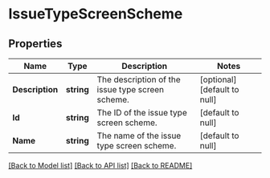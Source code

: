 # IssueTypeScreenScheme

## Properties
Name | Type | Description | Notes
------------ | ------------- | ------------- | -------------
**Description** | **string** | The description of the issue type screen scheme. | [optional] [default to null]
**Id** | **string** | The ID of the issue type screen scheme. | [default to null]
**Name** | **string** | The name of the issue type screen scheme. | [default to null]

[[Back to Model list]](../README.md#documentation-for-models) [[Back to API list]](../README.md#documentation-for-api-endpoints) [[Back to README]](../README.md)

